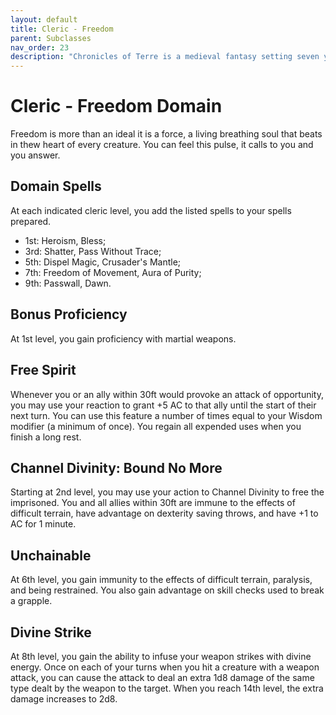 ```yaml
---
layout: default
title: Cleric - Freedom
parent: Subclasses
nav_order: 23
description: "Chronicles of Terre is a medieval fantasy setting seven years in the writing, currently for dungeons & dragons 5th edition."
---
```


# Cleric - Freedom Domain

Freedom is more than an ideal it is a force, a living breathing soul that beats in thew heart of every creature. You can feel this pulse, it calls to you and you answer.

## Domain Spells

At each indicated cleric level, you add the listed spells to your spells prepared.
- 1st: Heroism, Bless;
- 3rd: Shatter, Pass Without Trace;
- 5th: Dispel Magic, Crusader's Mantle;
- 7th: Freedom of Movement, Aura of Purity;
- 9th: Passwall, Dawn.

## Bonus Proficiency

At 1st level, you gain proficiency with martial weapons. 

## Free Spirit

Whenever you or an ally within 30ft would provoke an attack of opportunity, you may use your reaction to grant +5 AC to that ally until the start of their next turn. You can use this feature a number of times equal to your Wisdom modifier (a minimum of once). You regain all expended uses when you finish a long rest.

## Channel Divinity: Bound No More

Starting at 2nd level, you may use your action to Channel Divinity to free the imprisoned. You and all allies within 30ft are immune to the effects of difficult terrain, have advantage on dexterity saving throws, and have +1 to AC for 1 minute. 

## Unchainable

At 6th level, you gain immunity to the effects of difficult terrain, paralysis, and being restrained. You also gain advantage on skill checks used to break a grapple. 

## Divine Strike

At 8th level, you gain the ability to infuse your weapon strikes with divine energy. Once on each of your turns when you hit a creature with a weapon attack, you can cause the attack to deal an extra 1d8 damage of the same type dealt by the weapon to the target. When you reach 14th level, the extra damage increases to 2d8. 
